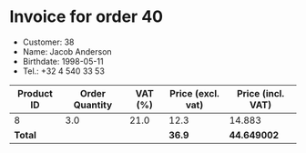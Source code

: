 # Invoice for order 40

- Customer: 38
- Name: Jacob Anderson
- Birthdate: 1998-05-11
- Tel.: +32 4 540 33 53

| Product ID | Order Quantity | VAT (%) | Price (excl. vat) | Price (incl. VAT) |
|------------|----------------|---------|-------------------|-------------------|
| 8 | 3.0 | 21.0 | 12.3 | 14.883 |
| **Total** |                 |         | **36.9**| **44.649002** |


